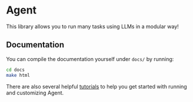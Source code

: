 # Agent

This library allows you to run many tasks using LLMs in a modular way!

## Documentation

You can compile the documentation yourself under `docs/` by running:

```bash
cd docs
make html
```

There are also several helpful [tutorials](tutorials/) to help you get started with running and customizing Agent.
